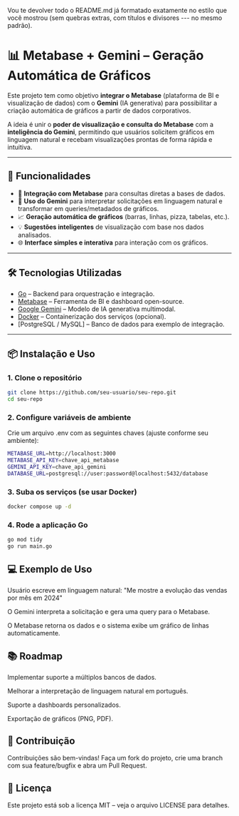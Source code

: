 Vou te devolver todo o README.md já formatado exatamente no estilo que você mostrou (sem quebras extras, com títulos e divisores --- no mesmo padrão).

# 📊 Metabase + Gemini – Geração Automática de Gráficos

Este projeto tem como objetivo **integrar o Metabase** (plataforma de BI e visualização de dados) com o **Gemini** (IA generativa) para possibilitar a criação automática de gráficos a partir de dados corporativos.  

A ideia é unir o **poder de visualização e consulta do Metabase** com a **inteligência do Gemini**, permitindo que usuários solicitem gráficos em linguagem natural e recebam visualizações prontas de forma rápida e intuitiva.

---

## 🚀 Funcionalidades

- 🔗 **Integração com Metabase** para consultas diretas a bases de dados.  
- 🧠 **Uso do Gemini** para interpretar solicitações em linguagem natural e transformar em queries/metadados de gráficos.  
- 📈 **Geração automática de gráficos** (barras, linhas, pizza, tabelas, etc.).  
- 💡 **Sugestões inteligentes** de visualização com base nos dados analisados.  
- 🌐 **Interface simples e interativa** para interação com os gráficos.  

---

## 🛠️ Tecnologias Utilizadas

- [Go](https://go.dev/) – Backend para orquestração e integração.  
- [Metabase](https://www.metabase.com/) – Ferramenta de BI e dashboard open-source.  
- [Google Gemini](https://deepmind.google/technologies/gemini/) – Modelo de IA generativa multimodal.  
- [Docker](https://www.docker.com/) – Containerização dos serviços (opcional).  
- [PostgreSQL / MySQL] – Banco de dados para exemplo de integração.  

---

## 📦 Instalação e Uso

### 1. Clone o repositório
```bash
git clone https://github.com/seu-usuario/seu-repo.git
cd seu-repo
````
### 2. Configure variáveis de ambiente

Crie um arquivo .env com as seguintes chaves (ajuste conforme seu ambiente):
```bash
METABASE_URL=http://localhost:3000
METABASE_API_KEY=chave_api_metabase
GEMINI_API_KEY=chave_api_gemini
DATABASE_URL=postgresql://user:password@localhost:5432/database
```

### 3. Suba os serviços (se usar Docker)
```bash
docker compose up -d
```

### 4. Rode a aplicação Go
```bash
go mod tidy
go run main.go
```
## 💻 Exemplo de Uso

Usuário escreve em linguagem natural:
"Me mostre a evolução das vendas por mês em 2024"

O Gemini interpreta a solicitação e gera uma query para o Metabase.

O Metabase retorna os dados e o sistema exibe um gráfico de linhas automaticamente.

## 📚 Roadmap

 Implementar suporte a múltiplos bancos de dados.

 Melhorar a interpretação de linguagem natural em português.

 Suporte a dashboards personalizados.

 Exportação de gráficos (PNG, PDF).

## 🤝 Contribuição

Contribuições são bem-vindas!
Faça um fork do projeto, crie uma branch com sua feature/bugfix e abra um Pull Request.

## 📄 Licença

Este projeto está sob a licença MIT – veja o arquivo LICENSE
 para detalhes.


